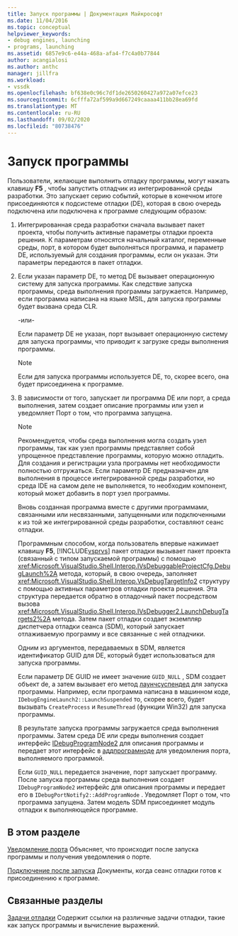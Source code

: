 ```yaml
---
title: Запуск программы | Документация Майкрософт
ms.date: 11/04/2016
ms.topic: conceptual
helpviewer_keywords:
- debug engines, launching
- programs, launching
ms.assetid: 6857e9c6-e44a-468a-afa4-f7c4a0b77844
author: acangialosi
ms.author: anthc
manager: jillfra
ms.workload:
- vssdk
ms.openlocfilehash: bf638e0c96c7df1de2650260427a972a07efce23
ms.sourcegitcommit: 6cfffa72af599a9d667249caaaa411bb28ea69fd
ms.translationtype: MT
ms.contentlocale: ru-RU
ms.lasthandoff: 09/02/2020
ms.locfileid: "80738476"
---
```

# <a name="launch-a-program"></a>Запуск программы
Пользователи, желающие выполнить отладку программы, могут нажать клавишу **F5** , чтобы запустить отладчик из интегрированной среды разработки. Это запускает серию событий, которые в конечном итоге присоединяются к подсистеме отладки (DE), которая в свою очередь подключена или подключена к программе следующим образом:

1. Интегрированная среда разработки сначала вызывает пакет проекта, чтобы получить активные параметры отладки проекта решения. К параметрам относятся начальный каталог, переменные среды, порт, в котором будет выполняться программа, и параметр DE, используемый для создания программы, если он указан. Эти параметры передаются в пакет отладки.

2. Если указан параметр DE, то метод DE вызывает операционную систему для запуска программы. Как следствие запуска программы, среда выполнения программы загружается. Например, если программа написана на языке MSIL, для запуска программы будет вызвана среда CLR.

    -или-

    Если параметр DE не указан, порт вызывает операционную систему для запуска программы, что приводит к загрузке среды выполнения программы.

   > [!NOTE]
   > Если для запуска программы используется DE, то, скорее всего, она будет присоединена к программе.

3. В зависимости от того, запускает ли программа DE или порт, а среда выполнения, затем создает описание программы или узел и уведомляет Порт о том, что программа запущена.

   > [!NOTE]
   > Рекомендуется, чтобы среда выполнения могла создать узел программы, так как узел программы представляет собой упрощенное представление программы, которую можно отладить. Для создания и регистрации узла программы нет необходимости полностью отгружаться. Если параметр DE предназначен для выполнения в процессе интегрированной среды разработки, но среда IDE на самом деле не выполняется, то необходим компонент, который может добавить в порт узел программы.

   Вновь созданная программа вместе с другими программами, связанными или несвязанными, запущенными или подключенными к из той же интегрированной среды разработки, составляют сеанс отладки.

   Программным способом, когда пользователь впервые нажимает клавишу **F5**, [!INCLUDE[vsprvs](../../code-quality/includes/vsprvs_md.md)] пакет отладки вызывает пакет проекта (связанный с типом запускаемой программы) с помощью <xref:Microsoft.VisualStudio.Shell.Interop.IVsDebuggableProjectCfg.DebugLaunch%2A> метода, который, в свою очередь, заполняет <xref:Microsoft.VisualStudio.Shell.Interop.VsDebugTargetInfo2> структуру с помощью активных параметров отладки проекта решения. Эта структура передается обратно в отладочный пакет посредством вызова <xref:Microsoft.VisualStudio.Shell.Interop.IVsDebugger2.LaunchDebugTargets2%2A> метода. Затем пакет отладки создает экземпляр диспетчера отладки сеанса (SDM), который запускает отлаживаемую программу и все связанные с ней отладчики.

   Одним из аргументов, передаваемых в SDM, является идентификатор GUID для DE, который будет использоваться для запуска программы.

   Если параметр DE GUID не имеет значение `GUID_NULL` , SDM создает объект de, а затем вызывает его метод [лаунчсуспендед](../../extensibility/debugger/reference/idebugenginelaunch2-launchsuspended.md) для запуска программы. Например, если программа написана в машинном коде, `IDebugEngineLaunch2::LaunchSuspended` то, скорее всего, будет вызывать `CreateProcess` и `ResumeThread` (функции Win32) для запуска программы.

   В результате запуска программы загружается среда выполнения программы. Затем среда DE или среды выполнения создает интерфейс [IDebugProgramNode2](../../extensibility/debugger/reference/idebugprogramnode2.md) для описания программы и передает этот интерфейс в [аддпрограмноде](../../extensibility/debugger/reference/idebugportnotify2-addprogramnode.md) для уведомления порта, выполняемого программой.

   Если `GUID_NULL` передается значение, порт запускает программу. После запуска программы среда выполнения создает `IDebugProgramNode2` интерфейс для описания программы и передает его в `IDebugPortNotify2::AddProgramNode` . Уведомляет Порт о том, что программа запущена. Затем модель SDM присоединяет модуль отладки к выполняющейся программе.

## <a name="in-this-section"></a>В этом разделе
 [Уведомление порта](../../extensibility/debugger/notifying-the-port.md) Объясняет, что происходит после запуска программы и получения уведомления о порте.

 [Подключение после запуска](../../extensibility/debugger/attaching-after-a-launch.md) Документы, когда сеанс отладки готов к присоединению к программе.

## <a name="related-sections"></a>Связанные разделы
 [Задачи отладки](../../extensibility/debugger/debugging-tasks.md) Содержит ссылки на различные задачи отладки, такие как запуск программы и вычисление выражений.
